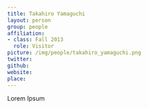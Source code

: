```yaml
---
title: Takahiro Yamaguchi
layout: person
group: people
affiliation:
- class: Fall 2013
  role: Visitor
picture: /img/people/takahiro_yamaguchi.png
twitter:
github:
website:
place:
---
```

Lorem Ipsum